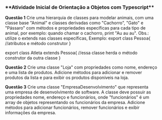 <h3>**Atividade Inicial de Orientação a Objetos com Typescript**</h3>

**Questão 1**
Crie uma hierarquia de classes para modelar animais, com uma classe base "Animal" e classes derivadas como "Cachorro", "Gato" e "Pássaro" com métodos e propriedades específicas para cada tipo de animal, por exemplo: quando chamar o cachorro, print "Au au au". Obs.: utilize o extends nas classes específicas, Exemplo:
export class Pessoa{
  //atributos e método construtor
}

export class Atleta extends Pessoa{
  //essa classe herda o método construtor da outra classe
}

**Questão 2**
Crie uma classe "Loja" com propriedades como nome, endereço e uma lista de produtos. Adicione métodos para adicionar e remover produtos da lista e para exibir os produtos disponíveis na loja.

**Questão 3**
Crie uma classe "EmpresaDesenvolvimento" que representa uma empresa de desenvolvimento de software. A classe deve possuir as propriedades nome, endereço e funcionários, onde "funcionários" é um array de objetos representando os funcionários da empresa. Adicione métodos para adicionar funcionários, remover funcionários e exibir informações da empresa.
